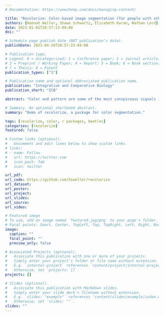 ```yaml
---
# Documentation: https://wowchemy.com/docs/managing-content/

title: "Recolorize: Color-based image segmentation (for people with other things to do)"
authors: [Hannah Weller, Shawn Schwartz, Elizabeth Karan, Nathan Lord]
date: 2021-01-01T20:57:23-04:00
doi: ""

# Schedule page publish date (NOT publication's date).
publishDate: 2021-04-18T20:57:23-04:00

# Publication type.
# Legend: 0 = Uncategorized; 1 = Conference paper; 2 = Journal article;
# 3 = Preprint / Working Paper; 4 = Report; 5 = Book; 6 = Book section;
# 7 = Thesis; 8 = Patent
publication_types: ["1"]

# Publication name and optional abbreviated publication name.
publication: "Integrative and Comparative Biology"
publication_short: "ICB"

abstract: "Color and pattern are some of the most conspicuous signals in biology, whether they are naturally present or introduced (e.g., by staining); often, these are the first-noticed and best-documented traits of organisms. An increasing number of methods attempt to quantify some aspect of these signals, typically focusing on a particular question, such as sensory ecology (how other organisms view a signal), comparative biology (how the signal has evolved), or anatomy. The first step in most of these methods is to cluster an image into a small number of color classes. This step has proven to be a surprising bottleneck, partly because the problem is not generalizable—image noise in one context could be relevant signal in another. A green-blue gradient might indicate inconsistent lighting on a lizard, while the same gradient on a beetle indicates biologically important iridescence. A common solution to this problem is k-means clustering, which has three major issues: it produces inconsistent results, requires a user-specified number of clusters, and often loses minor elements while over-clustering large ones. More robust alternatives (e.g., micaToolbox) are tailored for sensory biology and require additional information which may not be available. To address this bottleneck, we created recolorize, an R package which provides automatic and manual tools for color classification in images or image sets. Options include hierarchical clustering, layer merging and cleaning, and color fit optimization, along with export tools for popular color analysis packages."

# Summary. An optional shortened abstract.
summary: "Demo of recolorize, a package for color segmentation."

tags: [recolorize, color, r packages, beetles]
categories: [recolorize]
featured: false

# Custom links (optional).
#   Uncomment and edit lines below to show custom links.
# links:
# - name: Follow
#   url: https://twitter.com
#   icon_pack: fab
#   icon: twitter

url_pdf:
url_code: https://github.com/hiweller/recolorize
url_dataset:
url_poster:
url_project:
url_slides:
url_source:
url_video:

# Featured image
# To use, add an image named `featured.jpg/png` to your page's folder. 
# Focal points: Smart, Center, TopLeft, Top, TopRight, Left, Right, BottomLeft, Bottom, BottomRight.
image:
  caption: ""
  focal_point: ""
  preview_only: false

# Associated Projects (optional).
#   Associate this publication with one or more of your projects.
#   Simply enter your project's folder or file name without extension.
#   E.g. `internal-project` references `content/project/internal-project/index.md`.
#   Otherwise, set `projects: []`.
projects: []

# Slides (optional).
#   Associate this publication with Markdown slides.
#   Simply enter your slide deck's filename without extension.
#   E.g. `slides: "example"` references `content/slides/example/index.md`.
#   Otherwise, set `slides: ""`.
slides: ""
---
```

